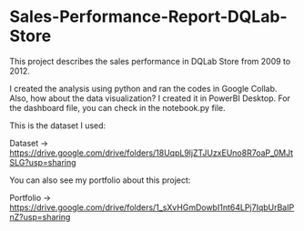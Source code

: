 # Sales-Performance-Report-DQLab-Store

This project describes the sales performance in DQLab Store from 2009 to 2012.

I created the analysis using python and ran the codes in Google Collab. 
Also, how about the data visualization? I created it in PowerBI Desktop. For the dashboard file, you can check in the notebook.py file.

This is the dataset I used:

Dataset -> https://drive.google.com/drive/folders/18UqpL9ljZTJUzxEUno8R7oaP_0MJtSLG?usp=sharing

You can also see my portfolio about this project:

Portfolio -> https://drive.google.com/drive/folders/1_sXvHGmDowbI1nt64LPj7IqbUrBaIPnZ?usp=sharing
